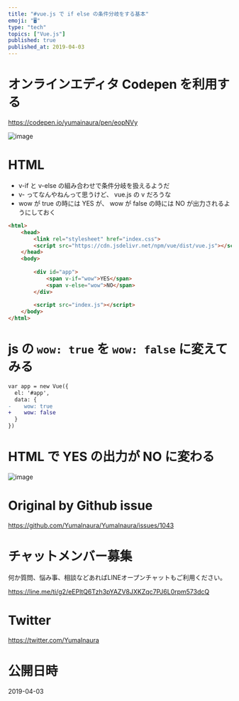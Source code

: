 ```yaml
---
title: "#vue.js で if else の条件分岐をする基本"
emoji: "🖥"
type: "tech"
topics: ["Vue.js"]
published: true
published_at: 2019-04-03
---
```


# オンラインエディタ Codepen を利用する

https://codepen.io/yumainaura/pen/eopNVy

![image](https://user-images.githubusercontent.com/13635059/55443027-14232080-55ec-11e9-99be-f737c237504a.png)


# HTML

- v-if と v-else の組み合わせで条件分岐を扱えるようだ
- v- ってなんやねんって思うけど、 vue.js の v だろうな
- wow が true の時には YES が、 wow が false の時には NO が出力されるようにしておく

```html
<html>
    <head>
        <link rel="stylesheet" href="index.css">
        <script src="https://cdn.jsdelivr.net/npm/vue/dist/vue.js"></script>
    </head>
    <body>
        
        <div id="app">
            <span v-if="wow">YES</span>
            <span v-else="wow">NO</span>
        </div>
            
        <script src="index.js"></script>
    </body>
</html>
```

# js の `wow: true` を `wow: false` に変えてみる

```diff
var app = new Vue({
  el: '#app',
  data: {
-    wow: true
+    wow: false
  }
})
```

# HTML で YES の出力が NO に変わる

![image](https://user-images.githubusercontent.com/13635059/55443049-2dc46800-55ec-11e9-8a3b-586463e747c0.png)


# Original by Github issue

https://github.com/YumaInaura/YumaInaura/issues/1043








<!-- Update From Qiita API -->

# チャットメンバー募集


何か質問、悩み事、相談などあればLINEオープンチャットもご利用ください。

https://line.me/ti/g2/eEPltQ6Tzh3pYAZV8JXKZqc7PJ6L0rpm573dcQ





# Twitter


https://twitter.com/YumaInaura


<!-- Update From Qiita API -->



# 公開日時

2019-04-03
